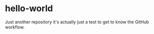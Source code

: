 # hello-world
Just another repository
it's actually just a test to get to know the GitHub workflow.
